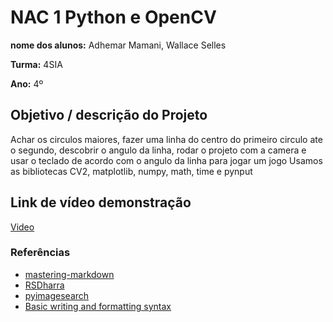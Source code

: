 # NAC 1 Python e OpenCV



**nome dos alunos:** Adhemar Mamani, Wallace Selles

**Turma:** 4SIA

**Ano:** 4º

## Objetivo / descrição do Projeto

Achar os circulos maiores, fazer uma linha do centro do primeiro circulo ate o segundo, descobrir o angulo da linha, rodar o projeto com a camera e usar o teclado de acordo com o angulo da linha para jogar um jogo
Usamos as bibliotecas CV2, matplotlib, numpy, math, time e pynput



## Link de vídeo demonstração

[Video](https://youtu.be/GhNyUNjKPXc)


### Referências 

* [mastering-markdown](https://guides.github.com/features/mastering-markdown/)
* [RSDharra](https://rsdharra.com/blog/lesson/15.html)
* [pyimagesearch](https://pyimagesearch.com/2014/07/21/detecting-circles-images-using-opencv-hough-circles/)
* [Basic writing and formatting syntax](https://docs.github.com/en/github/writing-on-github/getting-started-with-writing-and-formatting-on-github/basic-writing-and-formatting-syntax)
